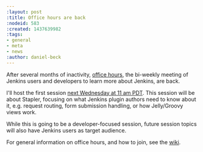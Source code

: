 ```yaml
---
:layout: post
:title: Office hours are back
:nodeid: 583
:created: 1437639982
:tags:
- general
- meta
- news
:author: daniel-beck
---
```

After several months of inactivity, [office hours](https://wiki.jenkins-ci.org/display/JENKINS/Office+Hours), the bi-weekly meeting of Jenkins users and developers to learn more about Jenkins, are back.

I'll host the first session [next Wednesday at 11 am PDT](https://www.timeanddate.com/worldclock/fixedtime.html?msg=Jenkins+Office+Hours&iso=20150729T11&p1=283&ah=1). This session will be about Stapler, focusing on what Jenkins plugin authors need to know about it, e.g. request routing, form submission handling, or how Jelly/Groovy views work.

While this is going to be a developer-focused session, future session topics will also have Jenkins users as target audience.

For general information on office hours, and how to join, see the [wiki](https://wiki.jenkins-ci.org/display/JENKINS/Office+Hours).
